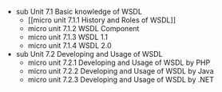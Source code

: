 - sub Unit 7.1 Basic knowledge of WSDL
	- [[micro unit 7.1.1 History and Roles of WSDL]]
	- micro unit 7.1.2 WSDL Component
	- micro unit 7.1.3 WSDL 1.1
	- micro unit 7.1.4 WSDL 2.0
- sub Unit 7.2 Developing and Usage of WSDL
	- micro unit 7.2.1 Developing and Usage of WSDL by PHP
	- micro unit 7.2.2 Developing and Usage of WSDL by Java
	- micro unit 7.2.3 Developing and Usage of WSDL by .NET